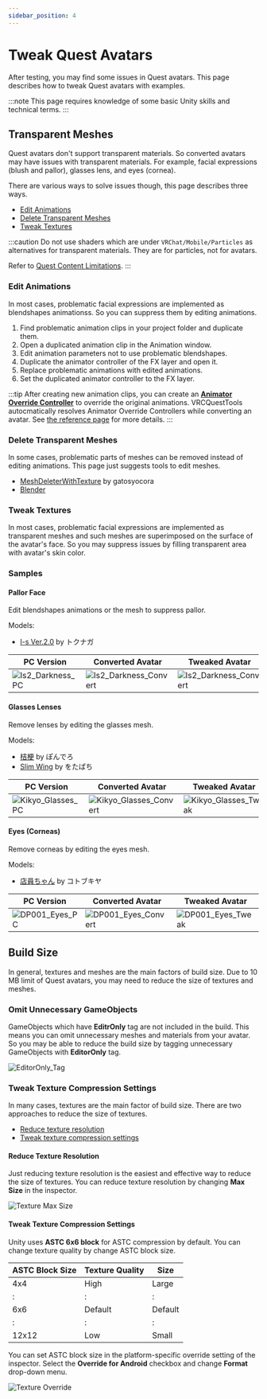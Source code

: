 ```yaml
---
sidebar_position: 4
---
```


# Tweak Quest Avatars

After testing, you may find some issues in Quest avatars.
This page describes how to tweak Quest avatars with examples.

:::note
This page requires knowledge of some basic Unity skills and technical terms.
:::

## Transparent Meshes

Quest avatars don't support transparent materials.
So converted avatars may have issues with transparent materials.
For example, facial expressions (blush and pallor), glasses lens, and eyes (cornea).

There are various ways to solve issues though, this page describes three ways.

- [Edit Animations](#edit-animations)
- [Delete Transparent Meshes](#delete-transparent-meshes)
- [Tweak Textures](#tweak-textures)

:::caution
Do not use shaders which are under `VRChat/Mobile/Particles` as alternatives for transparent materials.
They are for particles, not for avatars.

Refer to [Quest Content Limitations](https://creators.vrchat.com/platforms/android/quest-content-limitations/#shaders).
:::

### Edit Animations

In most cases, problematic facial expressions are implemented as blendshapes animationss.
So you can suppress them by editing animations.

1. Find problematic animation clips in your project folder and duplicate them.
2. Open a duplicated animation clip in the Animation window.
3. Edit animation parameters not to use problematic blendshapes.
4. Duplicate the animator controller of the FX layer and open it.
5. Replace problematic animations with edited animations.
6. Set the duplicated animator controller to the FX layer.

:::tip
After creating new animation clips, you can create an **[Animator Override Controller](https://docs.unity3d.com/2019.4/Documentation/Manual/AnimatorOverrideController.html)** to override the original animations.
VRCQuestTools autocmatically resolves Animator Override Controllers while converting an avatar.
See [the reference page](./#) for more details.
:::

### Delete Transparent Meshes

In some cases, problematic parts of meshes can be removed instead of editing animations.
This page just suggests tools to edit meshes.

- [MeshDeleterWithTexture](https://gatosyocora.booth.pm/items/1501527) by gatosyocora
- [Blender](https://www.blender.org/)

### Tweak Textures

In most cases, problematic facial expressions are implemented as transparent meshes and such meshes are superimposed on the surface of the avatar's face.
So you may suppress issues by filling transparent area with avatar's skin color.

### Samples

#### Pallor Face

Edit blendshapes animations or the mesh to suppress pallor.

Models:
- [I-s Ver.2.0](https://atelier-alca.booth.pm/items/2460693) by トクナガ

| PC Version | Converted Avatar | Tweaked Avatar |
|---|---|---|
| ![Is2_Darkness_PC](/img/Is2_Darkness_PC.png) | ![Is2_Darkness_Convert](/img/Is2_Darkness_Convert.png) | ![Is2_Darkness_Convert](/img/Is2_Darkness_Tweak.png) |

#### Glasses Lenses

Remove lenses by editing the glasses mesh.

Models:
- [桔梗](https://ponderogen.booth.pm/items/3681787) by ぽんでろ
- [Slim Wing](https://wotapacchin.booth.pm/items/1460758) by をたぱち

| PC Version | Converted Avatar | Tweaked Avatar |
|---|---|---|
| ![Kikyo_Glasses_PC](/img/Kikyo_Glasses_PC.png) | ![Kikyo_Glasses_Convert](/img/Kikyo_Glasses_Convert.png) | ![Kikyo_Glasses_Tweak](/img/Kikyo_Glasses_Tweak.png) |

#### Eyes (Corneas)

Remove corneas by editing the eyes mesh.

Models:
- [店員ちゃん](https://avatarchan.booth.pm/items/2704657) by コトブキヤ

| PC Version | Converted Avatar | Tweaked Avatar |
|---|---|---|
| ![DP001_Eyes_PC](/img/DP001_Eyes_PC.png) | ![DP001_Eyes_Convert](/img/DP001_Eyes_Convert.png) | ![DP001_Eyes_Tweak](/img/DP001_Eyes_Tweak.png) |

## Build Size

In general, textures and meshes are the main factors of build size.
Due to 10 MB limit of Quest avatars, you may need to reduce the size of textures and meshes.

### Omit Unnecessary GameObjects

GameObjects which have **EditrOnly** tag are not included in the build. This means you can omit unnecessary meshes and materials from your avatar.
So you may be able to reduce the build size by tagging unnecessary GameObjects with **EditorOnly** tag.

![EditorOnly_Tag](/img/EditorOnly_Tag.png)

### Tweak Texture Compression Settings

In many cases, textures are the main factor of build size.
There are two approaches to reduce the size of textures.

- [Reduce texture resolution](#reduce-texture-resolution)
- [Tweak texture compression settings](#tweak-texture-compression-settings)

#### Reduce Texture Resolution

Just reducing texture resolution is the easiest and effective way to reduce the size of textures.
You can reduce texture resolution by changing **Max Size** in the inspector.

![Texture Max Size](/img/texture_max_size.png)

#### Tweak Texture Compression Settings

Unity uses **ASTC 6x6 block** for ASTC compression by default.
You can change texture quality by change ASTC block size.

| ASTC Block Size | Texture Quality | Size |
|---|---|---|
| 4x4 | High | Large |
| : | : | : |
| 6x6 | Default | Default |
| : | : | : |
| 12x12 | Low | Small |

You can set ASTC block size in the platform-specific override setting of the inspector.
Select the **Override for Android** checkbox and change **Format** drop-down menu.

![Texture Override](/img/texture_override_android.png)
